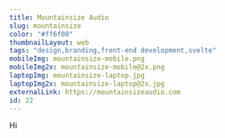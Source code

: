 ```yaml
---
title: Mountainsize Audio
slug: mountainsize
color: "#ff6f00"
thumbnailLayout: web
tags: "design,branding,front-end development,svelte"
mobileImg: mountainsize-mobile.png
mobileImg2x: mountainsize-mobile@2x.png
laptopImg: mountainsize-laptop.jpg
laptopImg2x: mountainsize-laptop@2x.jpg
externalLink: https://mountainsizeaudio.com
id: 22
---
```


Hi
